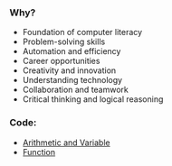 ### Why?

* Foundation of computer literacy
* Problem-solving skills
* Automation and efficiency
* Career opportunities
* Creativity and innovation
* Understanding technology
* Collaboration and teamwork
* Critical thinking and logical reasoning

### Code:

* [Arithmetic and Variable](https://colab.research.google.com/drive/1goYkfMay2Eez9pvgsVTO5uTUDKV-ys9X?usp=sharing)
* [Function](https://colab.research.google.com/drive/1ksPrNI4dNLf9IJ8CndJk9V49sW8pboEP?usp=sharing)
